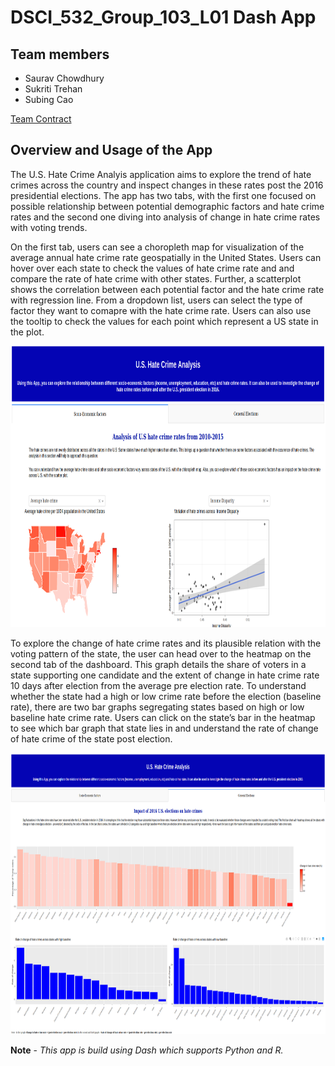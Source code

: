 # DSCI_532_Group_103_L01 Dash App

## Team members 

* Saurav Chowdhury
* Sukriti Trehan
* Subing Cao

[Team Contract](https://github.ubc.ca/MDS-2019-20/DSCI_532_milestone1_saurav99/blob/master/Contract.md)

## Overview and Usage of the App

The U.S. Hate Crime Analyis application aims to explore the trend of hate crimes across the country and inspect changes in these rates post the 2016 presidential elections. The app has two tabs, with the first one focused on possible relationship between potential demographic factors and hate crime rates and the second one diving into analysis of change in hate crime rates with voting trends.

On the first tab, users can see a choropleth map for visualization of the average annual hate crime rate geospatially in the United States. Users can hover over each state to check the values of hate crime rate and and compare the rate of hate crime with other states. Further, a scatterplot shows the correlation between each potential factor and the hate crime rate with regression line. From a dropdown list, users can select the type of factor they want to comapre with the hate crime rate. Users can also use the tooltip to check the values for each point which represent a US state in the plot. 

<img src='img/Tab1.png' width = 800, height = 450>

To explore the change of hate crime rates and its plausible relation with the voting pattern of the state, the user can head over to the heatmap on the second tab of the dashboard. This graph details the share of voters in a state supporting one candidate and the extent of change in hate crime rate 10 days after election from the average pre election rate. To understand whether the state had a high or low crime rate before the election (baseline rate), there are two bar graphs segregating states based on high or low baseline hate crime rate. Users can click on the state’s bar in the heatmap to see which bar graph that state lies in and understand the rate of change of hate crime of the state post election.


<img src='img/Tab2.png' width = 800, height = 450>




**Note** - *This app is build using Dash which supports Python and R.*
